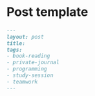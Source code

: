 Post template
====

```md
---
layout: post
title: 
tags: 
- book-reading
- private-journal
- programming
- study-session
- teamwork
---
```